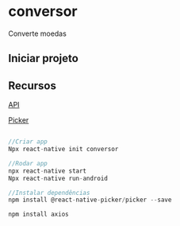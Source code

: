 # conversor

 Converte moedas

## Iniciar projeto

## Recursos

[API](https://economia.awesomeapi.com.br/json/all)

[Picker](https://github.com/react-native-picker/picker)

```javascript

//Criar app
Npx react-native init conversor

//Rodar app
npx react-native start
Npx react-native run-android

//Instalar dependências
npm install @react-native-picker/picker --save

npm install axios

```
